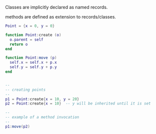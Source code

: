 
Classes are implicitly declared as named records.

methods are defined as extension to records/classes.

```lua
Point = {x = 0, y = 0}

function Point:create (o)
  o.parent = self
  return o
end

function Point:move (p)
  self.x = self.x + p.x
  self.y = self.y + p.y
end


--
-- creating points
--
p1 = Point:create{x = 10, y = 20}
p2 = Point:create{x = 10}  -- y will be inherited until it is set

--
-- example of a method invocation
--
p1:move(p2)
```